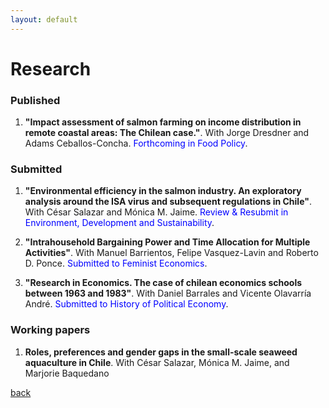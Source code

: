```yaml
---
layout: default
---
```


# Research

### Published 

1.  **"Impact assessment of salmon farming on income distribution in remote coastal areas: The Chilean case."**. With Jorge Dresdner and Adams Ceballos-Concha. <span style="color:blue">Forthcoming in Food Policy</span>.

### Submitted

1. **"Environmental efficiency in the salmon industry. An exploratory analysis around the ISA virus and subsequent regulations in Chile"**. With  César Salazar and Mónica M. Jaime. <span style="color:blue">Review & Resubmit in Environment, Development and Sustainability</span>.

2.  **"Intrahousehold Bargaining Power and Time Allocation for Multiple Activities"**. With Manuel Barrientos, Felipe Vasquez-Lavin and Roberto D. Ponce. <span style="color:blue">Submitted to Feminist Economics</span>.
3.  **"Research in Economics. The case of chilean economics schools between 1963 and 1983"**. With Daniel Barrales and Vicente Olavarría André. <span style="color:blue">Submitted to History of Political Economy</span>.


### Working papers  

1. **Roles, preferences and gender gaps in the small-scale seaweed aquaculture in Chile**. With César Salazar, Mónica M. Jaime, and Marjorie Baquedano


[back](./)
